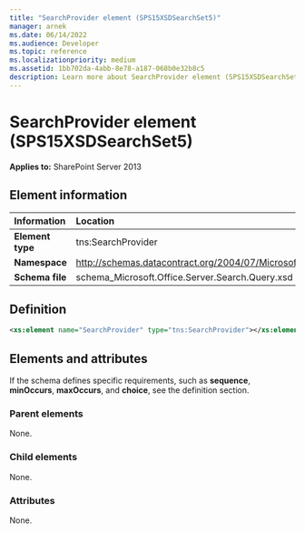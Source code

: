 ```yaml
---
title: "SearchProvider element (SPS15XSDSearchSet5)"
manager: arnek
ms.date: 06/14/2022
ms.audience: Developer
ms.topic: reference
ms.localizationpriority: medium
ms.assetid: 1bb702da-4abb-8e78-a187-068b0e32b8c5
description: Learn more about SearchProvider element (SPS15XSDSearchSet5).
---
```


# SearchProvider element (SPS15XSDSearchSet5)

**Applies to:** SharePoint Server 2013

## Element information

|Information|Location|
|:-----|:-----|
|**Element type** |tns:SearchProvider |
|**Namespace**  |http://schemas.datacontract.org/2004/07/Microsoft.Office.Server.Search.Query   |
|**Schema file** |schema_Microsoft.Office.Server.Search.Query.xsd   |

## Definition

```XML
<xs:element name="SearchProvider" type="tns:SearchProvider"></xs:element>

```

## Elements and attributes

If the schema defines specific requirements, such as **sequence**, **minOccurs**, **maxOccurs**, and **choice**, see the definition section.

### Parent elements

None.

### Child elements

None.

### Attributes

None.

